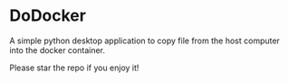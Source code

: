 # DoDocker

A simple python desktop application to copy file from the host computer into the docker container.

Please star the repo if you enjoy it!
